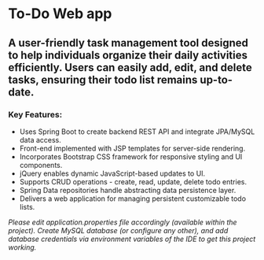<h1> To-Do Web app</h1>
<h2>A user-friendly task management tool designed to help individuals organize their daily activities efficiently. Users can easily add, edit, and delete tasks, ensuring their todo list remains up-to-date.</h2>

<h3> Key Features:</h3>

- Uses Spring Boot to create backend REST API and integrate JPA/MySQL data access.
- Front-end implemented with JSP templates for server-side rendering.
- Incorporates Bootstrap CSS framework for responsive styling and UI components.
- jQuery enables dynamic JavaScript-based updates to UI.
- Supports CRUD operations - create, read, update, delete todo entries.
- Spring Data repositories handle abstracting data persistence layer.
- Delivers a web application for managing persistent customizable todo lists.

_Please edit application.properties file accordingly (available within the project). Create MySQL database (or configure any other), and add database credentials via environment variables of the IDE to get this project working._
